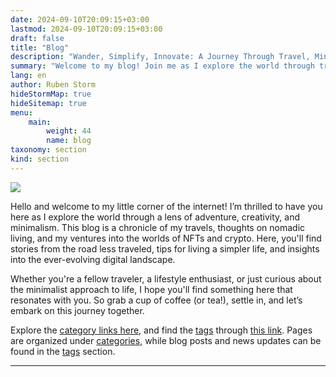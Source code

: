 ```yaml
---
date: 2024-09-10T20:09:15+03:00
lastmod: 2024-09-10T20:09:15+03:00
draft: false
title: "Blog"
description: "Wander, Simplify, Innovate: A Journey Through Travel, Minimalism, and the Digital World"
summary: "Welcome to my blog! Join me as I explore the world through travel, minimalism, and the digital frontier of NFTs and crypto. Here, I share my experiences, tips for a simpler lifestyle, and insights into nomadic living. Let’s embark on this journey together!"
lang: en
author: Ruben Storm
hideStormMap: true
hideSitemap: true
menu: 
    main:
        weight: 44
        name: blog
taxonomy: section
kind: section
---
```

![][HeaderImage]

Hello and welcome to my little corner of the internet! I’m thrilled to have you here as I explore the world through a lens of adventure, creativity, and minimalism. This blog is a chronicle of my travels, thoughts on nomadic living, and my ventures into the worlds of NFTs and crypto. Here, you'll find stories from the road less traveled, tips for living a simpler life, and insights into the ever-evolving digital landscape.

Whether you're a fellow traveler, a lifestyle enthusiast, or just curious about the minimalist approach to life, I hope you'll find something here that resonates with you. So grab a cup of coffee (or tea!), settle in, and let’s embark on this journey together.

Explore the [category links here][defCatLink], and find the [tags][defTagsLink] through [this link][defTagsLink]. Pages are organized under [categories][defCatLink], while blog posts and news updates can be found in the [tags][defTagsLink] section.

---



[HeaderImage]: /images/header-blog.webp
[defCatLink]: /en/categories/
[defTagsLink]: /en/tags/